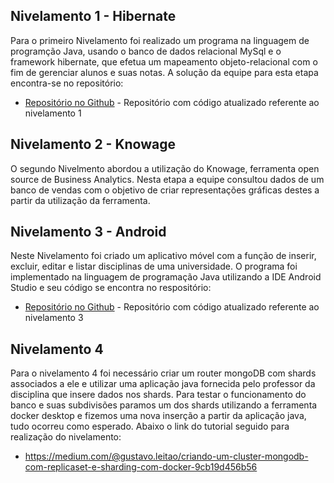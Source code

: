 ## Nivelamento 1 - Hibernate
  Para o primeiro Nivelamento foi realizado um programa na linguagem de programção Java, usando o banco de dados relacional MySql e o framework hibernate, que efetua um mapeamento objeto-relacional com o fim de gerenciar alunos e suas notas. A solução da equipe para esta etapa encontra-se no repositório:
* [Repositório no Github](https://github.com/isabelatta/nivelamento_1_tebd) - Repositório com código atualizado referente ao nivelamento 1 

## Nivelamento 2 - Knowage
  O segundo Nivelmento abordou a utilização do Knowage, ferramenta open source de Business Analytics. Nesta etapa a equipe consultou dados de um banco de vendas com o objetivo de criar representações gráficas destes a partir da utilização da ferramenta.
  
## Nivelamento 3 - Android
  Neste Nivelamento foi criado um aplicativo móvel com a função de inserir, excluir, editar e listar disciplinas de uma universidade. O programa foi implementado na linguagem de programação Java utilizando a IDE Android Studio e seu código se encontra no respositório:
* [Repositório no Github](https://github.com/isabelatta/nivelamento_3_tebd) - Repositório com código atualizado referente ao nivelamento 3

## Nivelamento 4
Para o nivelamento 4 foi necessário criar um router mongoDB com shards associados a ele e utilizar uma aplicação java fornecida pelo professor da disciplina que insere dados nos shards. Para testar o funcionamento do banco e suas subdivisões paramos um dos shards utilizando a ferramenta docker desktop e fizemos uma nova inserção a partir da aplicação java, tudo ocorreu como esperado.
Abaixo o link do tutorial seguido para realização do nivelamento:
* https://medium.com/@gustavo.leitao/criando-um-cluster-mongodb-com-replicaset-e-sharding-com-docker-9cb19d456b56
